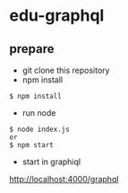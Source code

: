 # edu-graphql

## prepare

- git clone this repository
- npm install

```
$ npm install
```

- run node

```
$ node index.js
or
$ npm start
```

- start in graphiql

[http://localhost:4000/graphql](http://localhost:4000/graphql)

